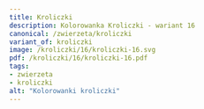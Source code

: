 ```yaml
---
title: Kroliczki
description: Kolorowanka Kroliczki - wariant 16
canonical: /zwierzeta/kroliczki
variant_of: kroliczki
image: /kroliczki/16/kroliczki-16.svg
pdf: /kroliczki/16/kroliczki-16.pdf
tags:
- zwierzeta
- kroliczki
alt: "Kolorowanki kroliczki"
---
```

